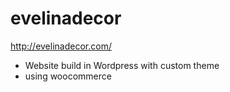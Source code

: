 # evelinadecor

http://evelinadecor.com/

 - Website build in Wordpress with custom theme
 - using woocommerce
 
